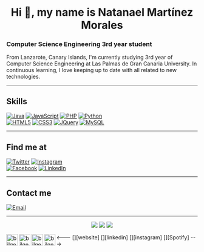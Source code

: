 <h1 align="center">Hi 👋, my name is Natanael Martínez Morales</h1>

### Computer Science Engineering 3rd year student

From Lanzarote, Canary Islands, I'm currently studying 3rd year of Computer Science Engineering at Las Palmas de Gran Canaria University. In continuous learning, I love keeping up to date with all related to new technologies. 

---

## Skills
[![Java](https://img.shields.io/badge/Java-5B4638?style=for-the-badge&logo=java&logoColor=white&labelColor=101010)]()
[![JavaScript](https://img.shields.io/badge/JavaScript-F7DF1E?style=for-the-badge&logo=javascript&logoColor=white&labelColor=101010)]()
[![PHP](https://img.shields.io/badge/PHP-blueviolet?style=for-the-badge&logo=php&logoColor=white&labelColor=101010)]()
[![Python](https://img.shields.io/badge/Python-9cf?style=for-the-badge&logo=python&logoColor=white&labelColor=101010)]()
</br>
[![HTML5](https://img.shields.io/badge/HTML5-FF8C00?style=for-the-badge&logo=html5&logoColor=white&labelColor=101010)]()
[![CSS3](https://img.shields.io/badge/CSS3-00BFFF?style=for-the-badge&logo=css3&logoColor=white&labelColor=101010)]()
[![JQuery](https://img.shields.io/badge/JQuery-forestgreen?style=for-the-badge&logo=jquery&logoColor=white&labelColor=101010)]()
[![MySQL](https://img.shields.io/badge/MySQL-4479A1?style=for-the-badge&logo=mysql&logoColor=white&labelColor=101010)]()
</br>

---

## Find me at
[![Twitter](https://img.shields.io/badge/Twitter-@Natanael2903-1DA1F2?style=for-the-badge&logo=twitter&logoColor=white&labelColor=101010)](https://twitter.com/Natanael2903)
[![Instagram](https://img.shields.io/badge/Instagram-@natanaelmm29-E4405F?style=for-the-badge&logo=instagram&logoColor=white&labelColor=101010)](https://instagram.com/natanaelmm29)
</br>
[![Facebook](https://img.shields.io/badge/Facebook-Natanael_Martinez-1877F2?style=for-the-badge&logo=facebook&logoColor=white&labelColor=101010)](https://facebook.com/natanael.martinezmorales.5)
[![LinkedIn](https://img.shields.io/badge/LinkedIn-Natanael_Martinez-0077B5?style=for-the-badge&logo=linkedin&logoColor=white&labelColor=101010)](https://www.linkedin.com/in/natanael-martinez-morales)
</br>

---

## Contact me
[![Email](https://img.shields.io/badge/natanael29032000@gmail.com-my_personal_email-D14836?style=for-the-badge&logo=gmail&logoColor=white&labelColor=101010)](mailto:natanael29032000@gmail.com)

---

<p align="center">
  <img src ="https://github-readme-stats.vercel.app/api?username=Natanael29&show_icons=true&theme=darcula&hide_border=true&hide=issues,contribs&bg_color=00000000">
  <img src ="https://github-readme-stats.vercel.app/api/top-langs/?username=Natanael29&layout=compact&hide_border=true&theme=darcula&bg_color=00000000&langs_count=6&hide=jupyter%20notebook,tex,css,php">
  <img src ="https://github-readme-streak-stats.herokuapp.com?user=Natanael29&theme=darcula&hide_border=true&background=FFFFFF00">
  <br>
</p>

<---
[<img align="left" alt="bilgehangecici.site" height="30px" src="https://www.flaticon.com/svg/static/icons/svg/2996/2996826.svg" />][website]
[<img align="left" alt="bilgehangecici | LinkedIn" height="30px" src="https://www.flaticon.com/svg/static/icons/svg/725/725337.svg"/>][linkedin]
[<img align="left" alt="bilgehangecici | Instagram" height="30px" src="https://image.flaticon.com/icons/svg/725/725278.svg" />][instagram]
[<img align="left" alt="bilgehangecici | Spotify" height="30px" src="https://www.flaticon.com/svg/static/icons/svg/725/725281.svg" />][Spotify]
--->
